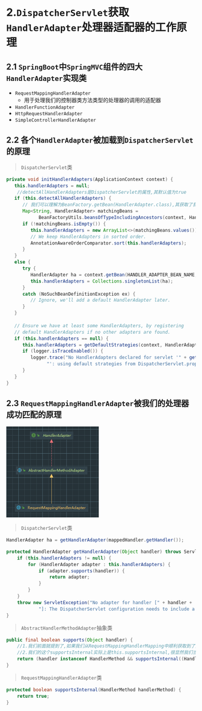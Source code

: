 # 2.`DispatcherServlet`获取`HandlerAdapter`处理器适配器的工作原理

## 2.1 `SpringBoot`中`SpringMVC`组件的四大`HandlerAdapter`实现类

- `RequestMappingHandlerAdapter`
    - 用于处理我们的控制器类方法类型的处理器的调用的适配器
- `HandlerFunctionAdapter`
- `HttpRequestHandlerAdapter`
- `SimpleControllerHandlerAdapter`

## 2.2 各个`HandlerAdapter`被加载到`DispatcherServlet`的原理

> `DispatcherServlet`类

```java
private void initHandlerAdapters(ApplicationContext context) {
   this.handlerAdapters = null;
	//detectAllHandlerAdapters是DispatcherServlet的属性,其默认值为true
   if (this.detectAllHandlerAdapters) {
      // 我们可以理解为BeanFactory.getBean(HandlerAdapter.class),其获取了我们的BeanFactory中的所有实现了HandlerAdapter的实现类Bean对象
      Map<String, HandlerAdapter> matchingBeans =
            BeanFactoryUtils.beansOfTypeIncludingAncestors(context, HandlerAdapter.class, true, false);
      if (!matchingBeans.isEmpty()) {
         this.handlerAdapters = new ArrayList<>(matchingBeans.values());
         // We keep HandlerAdapters in sorted order.
         AnnotationAwareOrderComparator.sort(this.handlerAdapters);
      }
   }
   else {
      try {
         HandlerAdapter ha = context.getBean(HANDLER_ADAPTER_BEAN_NAME, HandlerAdapter.class);
         this.handlerAdapters = Collections.singletonList(ha);
      }
      catch (NoSuchBeanDefinitionException ex) {
         // Ignore, we'll add a default HandlerAdapter later.
      }
   }

   // Ensure we have at least some HandlerAdapters, by registering
   // default HandlerAdapters if no other adapters are found.
   if (this.handlerAdapters == null) {
      this.handlerAdapters = getDefaultStrategies(context, HandlerAdapter.class);
      if (logger.isTraceEnabled()) {
         logger.trace("No HandlerAdapters declared for servlet '" + getServletName() +
               "': using default strategies from DispatcherServlet.properties");
      }
   }
}
```

## 2.3 `RequestMappingHandlerAdapter`被我们的处理器成功匹配的原理

<img src="https://raw.githubusercontent.com/tangling0112/MyPictures/master/img/image-20230211005933724.png" alt="image-20230211005933724" style="zoom: 80%;" />

> `DispatcherServlet`类

```java
HandlerAdapter ha = getHandlerAdapter(mappedHandler.getHandler());
```

```java
protected HandlerAdapter getHandlerAdapter(Object handler) throws ServletException {
    if (this.handlerAdapters != null) {
        for (HandlerAdapter adapter : this.handlerAdapters) {
            if (adapter.supports(handler)) {
                return adapter;
            }
        }
    }
    throw new ServletException("No adapter for handler [" + handler +
            "]: The DispatcherServlet configuration needs to include a HandlerAdapter that supports this handler");
}
```

> `AbstractHandlerMethodAdapter`抽象类

```java
public final boolean supports(Object handler) {
    //1.我们前面就提到了,如果我们从RequestMappingHandlerMapping中顺利获取到了对应的控制器类方法,那么最终就会获得一个封装了这个控制器类方法的反射Method实例的HandlerMethod类的类实例,所以有一个instanceof HandlerMethod
    //2.我们的这个supportsInternal实际上是this.supportsInternal,很显然我们当前是在判断RequestMappingHandlerAdapter,因此调用的就是RequestMappingHandlerAdapter类实例的supportsInternal方法,这个方法返回值恒为true
    return (handler instanceof HandlerMethod && supportsInternal((HandlerMethod) handler));
}
```

> `RequestMappingHandlerAdapter`类

```java
protected boolean supportsInternal(HandlerMethod handlerMethod) {
    return true;
}
```
